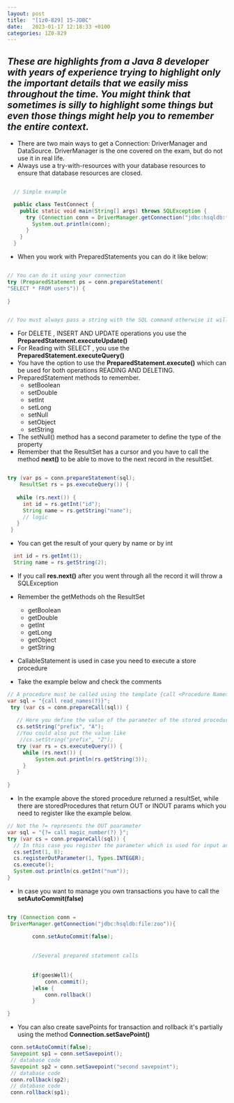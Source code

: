 ```yaml
---
layout: post
title:  "[1z0-829] 15-JDBC"
date:   2023-01-17 12:18:33 +0100
categories: 1Z0-829
---
```

_These are highlights from a Java 8 developer with years of experience trying to highlight only the important details that we easily miss throughout the time.
You might think that sometimes is silly to highlight some things but even those things might help you to remember the entire context._
---

* There are two main ways to get a Connection: DriverManager and DataSource. DriverManager is the one covered on the exam, but do not use it in real life.
* Always use a try-with-resources with your database resources to ensure that database resources are closed.

```java

  // Simple example

  public class TestConnect {
    public static void main(String[] args) throws SQLException {
      try (Connection conn = DriverManager.getConnection("jdbc:hsqldb:file:zoo")) {
        System.out.println(conn);
      } 
    } 
  }

```

* When you work with PreparedStatements you can do it like below:

```java

// You can do it using your connection
try (PreparedStatement ps = conn.prepareStatement(
"SELECT * FROM users")) {
        
}


// You must always pass a string with the SQL command otherwise it will not compile
```

* For DELETE , INSERT AND UPDATE operations you use the **PreparedStatement.executeUpdate()**
* For Reading with SELECT , you use the **PreparedStatement.executeQuery()**
* You have the option to use the **PreparedStatement.execute()** which can be used for both operations READING AND DELETING.
* PreparedStatement methods to remember.
  * setBoolean
  * setDouble
  * setInt
  * setLong
  * setNull
  * setObject
  * setString
* The setNull() method has a second parameter to define the type of the property
* Remember that the ResultSet has a cursor and you have to call the method **next()** to be able to move to the next record in the resultSet.

```java

try (var ps = conn.prepareStatement(sql);
    ResultSet rs = ps.executeQuery()) {
  
   while (rs.next()) {
     int id = rs.getInt("id");
     String name = rs.getString("name");
     // logic  
   }
 }

```

* You can get the result of your query by name or by int

```java
  int id = rs.getInt(1);
  String name = rs.getString(2);
```

* If you call **res.next()** after you went through all the record it will throw a SQLException

* Remember the getMethods oh the ResultSet
  * getBoolean
  * getDouble
  * getInt
  * getLong
  * getObject
  * getString

* CallableStatement is used in case you need to execute a store procedure
* Take the example below and check the comments

```java
// A procedure must be called using the template {call <Procedure Name>}
var sql = "{call read_names(?)}";
 try (var cs = conn.prepareCall(sql)) {
    
   // Here you define the value of the parameter of the stored procedure
   cs.setString("prefix", "A");
   //You could also put the value like
    //cs.setString("prefix", "Z");
   try (var rs = cs.executeQuery()) {
     while (rs.next()) {
         System.out.println(rs.getString(3));
     }
   }
   
}


```

* In the example above the stored procedure returned a resultSet, while there are storedProcedures that return OUT or INOUT params which you need to register like the example below.

```java
// Not the ?= represents the OUT poarameter
var sql = "{?= call magic_number(?) }";
try (var cs = conn.prepareCall(sql)) {
  // In this case you register the parameter which is used for input and output and is called INOUT
  cs.setInt(1, 8);        
  cs.registerOutParameter(1, Types.INTEGER);
  cs.execute();
  System.out.println(cs.getInt("num"));
}
```


* In case you want to manage you own transactions you have to call the **setAutoCommit(false)**

```java

try (Connection conn =
 DriverManager.getConnection("jdbc:hsqldb:file:zoo")){

        conn.setAutoCommit(false);
        
        
        //Several prepared statement calls
        
        
        if(goesWell){
            conn.commit();
        }else {
            conn.rollback()
        }

}

```

* You can also create savePoints for transaction and rollback it's partially using the method **Connection.setSavePoint()** 

```java
 conn.setAutoCommit(false);
 Savepoint sp1 = conn.setSavepoint();
 // database code
 Savepoint sp2 = conn.setSavepoint("second savepoint");
 // database code
 conn.rollback(sp2);
 // database code
 conn.rollback(sp1);

```